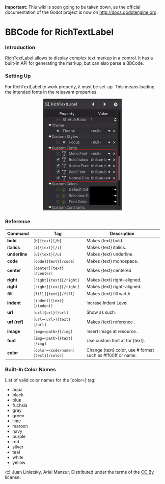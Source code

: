 **Important:** This wiki is soon going to be taken down, as the official documentation of the Godot project is now on http://docs.godotengine.org.

# BBCode for RichTextLabel

### Introduction

[RichTextLabel](class_richtextlabel) allows to display complex text markup in a control. It has a built-in API for generating the markup, but can also parse a BBCode.

### Setting Up

For RichTextLabel to work properly, it must be set-up. This means loading the intended fonts in the releavant properties:

<p align="center"><img src="images/rtl_setup.png"></p>

### Reference

Command | Tag | Description
--------|-----|-------------
**bold** | `[b]{text}[/b]` | Makes {text} bold.
**italics** | `[i]{text}[/i]` | Makes {text} italics.
**underline** | `[u]{text}[/u]` | Makes {text} underline.
**code** | `[code]{text}[/code]` | Makes {text} monospace.
**center** | `[center]{text}[/center]` | Makes {text} centered.
**right** | `[right]{text}[/right]` | Makes {text} right-aligned.
**right** | `[right]{text}[/right]` | Makes {text} right-aligned.
**fill** | `[fill]{text}[/fill]` | Makes {text} fill width.
**indent** | `[indent]{text}[/indent]` | Incrase Indent Level.
**url** | `[url]{url}[/url]` | Show <url> as such.
**url (ref)** | `[url=<url>]{text}[/url]` | Makes {text} reference <url>.
**image** | `[img=<path>][/img]` | Insert image at resource <path>.
**font** | `[img=<path>]{text}[/img]` | Use custom font at <path> for {text}.
**color** | `[color=<code/name>]{text}[/color]` | Change {text} color, use # format such as #ff00ff or name.

### Built-In Color Names

List of valid color names for the [color=<name>] tag:

* aqua
* black
* blue
* fuchsia
* gray
* green
* lime
* maroon
* navy
* purple
* red
* silver
* teal
* white
* yellow




(c) Juan Linietsky, Ariel Manzur, Distributed under the terms of the [CC By](https://creativecommons.org/licenses/by/3.0/legalcode) license.
